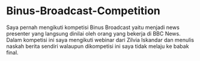 # Binus-Broadcast-Competition
Saya pernah mengikuti kompetisi Binus Broadcast yaitu menjadi news presenter yang langsung dinilai oleh orang yang bekerja di BBC News. Dalam kompetisi ini saya mengikuti webinar dari Zilvia Iskandar dan menulis naskah berita sendiri walaupun dikompetisi ini saya tidak melaju ke babak final.
